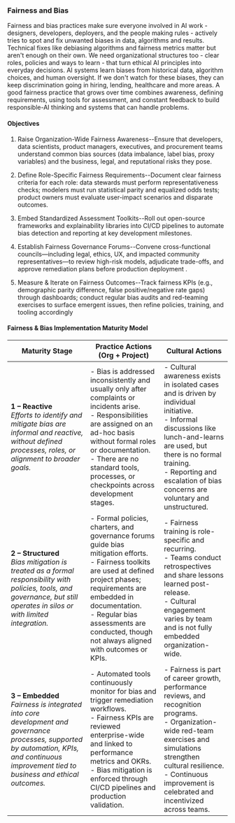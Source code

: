 ### Fairness and Bias

Fairness and bias practices make sure everyone involved in AI work - designers, developers, deployers, and the people making rules - actively tries to spot and fix unwanted biases in data, algorithms and results. Technical fixes like debiasing algorithms and fairness metrics matter but aren't enough on their own. We need organizational structures too - clear roles, policies and ways to learn - that turn ethical AI principles into everyday decisions. AI systems learn biases from historical data, algorithm choices, and human oversight. If we don't watch for these biases, they can keep discrimination going in hiring, lending, healthcare and more areas. A good fairness practice that grows over time combines awareness, defining requirements, using tools for assessment, and constant feedback to build responsible-AI thinking and systems that can handle problems.

#### Objectives

1. Raise Organization-Wide Fairness Awareness--Ensure that developers, data scientists, product managers, executives, and procurement teams understand common bias sources (data imbalance, label bias, proxy variables) and the business, legal, and reputational risks they pose.

2. Define Role-Specific Fairness Requirements--Document clear fairness criteria for each role: data stewards must perform representativeness checks; modelers must run statistical parity and equalized odds tests; product owners must evaluate user-impact scenarios and disparate outcomes.

3. Embed Standardized Assessment Toolkits--Roll out open-source frameworks and explainability libraries into CI/CD pipelines to automate bias detection and reporting at key development milestones.

4. Establish Fairness Governance Forums--Convene cross-functional councils—including legal, ethics, UX, and impacted community representatives—to review high-risk models, adjudicate trade-offs, and approve remediation plans before production deployment .

5. Measure & Iterate on Fairness Outcomes--Track fairness KPIs (e.g., demographic parity difference, false positive/negative rate gaps) through dashboards; conduct regular bias audits and red-teaming exercises to surface emergent issues, then refine policies, training, and tooling accordingly 


#### Fairness & Bias Implementation Maturity Model

| **Maturity Stage** | **Practice Actions (Org + Project)** | **Cultural Actions** |
|--------------------|--------------------------------------|----------------------|
| **1 – Reactive**  <br> _Efforts to identify and mitigate bias are informal and reactive, without defined processes, roles, or alignment to broader goals._ | - Bias is addressed inconsistently and usually only after complaints or incidents arise. <br> - Responsibilities are assigned on an ad-hoc basis without formal roles or documentation. <br> - There are no standard tools, processes, or checkpoints across development stages. | - Cultural awareness exists in isolated cases and is driven by individual initiative. <br> - Informal discussions like lunch-and-learns are used, but there is no formal training. <br> - Reporting and escalation of bias concerns are voluntary and unstructured. |
| **2 – Structured**  <br> _Bias mitigation is treated as a formal responsibility with policies, tools, and governance, but still operates in silos or with limited integration._ | - Formal policies, charters, and governance forums guide bias mitigation efforts. <br> - Fairness toolkits are used at defined project phases; requirements are embedded in documentation. <br> - Regular bias assessments are conducted, though not always aligned with outcomes or KPIs. | - Fairness training is role-specific and recurring. <br> - Teams conduct retrospectives and share lessons learned post-release. <br> - Cultural engagement varies by team and is not fully embedded organization-wide. |
| **3 – Embedded**  <br> _Fairness is integrated into core development and governance processes, supported by automation, KPIs, and continuous improvement tied to business and ethical outcomes._ | - Automated tools continuously monitor for bias and trigger remediation workflows. <br> - Fairness KPIs are reviewed enterprise-wide and linked to performance metrics and OKRs. <br> - Bias mitigation is enforced through CI/CD pipelines and production validation. | - Fairness is part of career growth, performance reviews, and recognition programs. <br> - Organization-wide red-team exercises and simulations strengthen cultural resilience. <br> - Continuous improvement is celebrated and incentivized across teams. |

